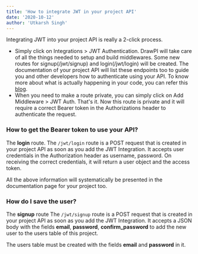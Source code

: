 ```yaml
---
title: 'How to integrate JWT in your project API'
date: '2020-10-12'
author: 'Utkarsh Singh'
---
```


Integrating JWT into your project API is really a 2-click process.

- Simply click on Integrations > JWT Authentication. DrawPI will take care of all the things needed to setup and build middlewares. Some new routes for signup(/jwt/signup) and login(/jwt/login) will be created. The documentation of your project API will list these endpoints too to guide you and other developers how to authenticate using your API. To know more about what is actually happening in your code, you can refer this [blog](link).
- When you need to make a route private, you can simply click on Add Middleware > JWT Auth. That's it. Now this route is private and it will require a correct Bearer token in the Authorizations header to authenticate the request.

### How to get the Bearer token to use your API?
The **login** route. The `/jwt/login` route is a POST request that is created in your project API as soon as you add the JWT Integration. It accepts user credentials in the Authorization header as username, password. 
On receiving the correct credentials, it will return a user object and the access token.

All the above information will systematically be presented in the documentation page for your project too.

### How do I save the user?
The **signup** route The `/jwt/signup` route is a POST request that is created in your project API as soon as you add the JWT Integration. It accepts a JSON body with the fields **email**, **password**, **confirm_password** to add the new user to the users table of this project.

The users table must be created with the fields __email__ and __password__ in it.
